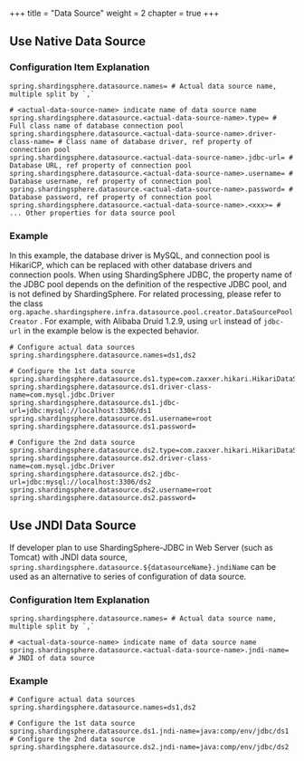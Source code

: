 +++
title = "Data Source"
weight = 2
chapter = true
+++

## Use Native Data Source

### Configuration Item Explanation

```properties
spring.shardingsphere.datasource.names= # Actual data source name, multiple split by `,`

# <actual-data-source-name> indicate name of data source name
spring.shardingsphere.datasource.<actual-data-source-name>.type= # Full class name of database connection pool
spring.shardingsphere.datasource.<actual-data-source-name>.driver-class-name= # Class name of database driver, ref property of connection pool
spring.shardingsphere.datasource.<actual-data-source-name>.jdbc-url= # Database URL, ref property of connection pool
spring.shardingsphere.datasource.<actual-data-source-name>.username= # Database username, ref property of connection pool
spring.shardingsphere.datasource.<actual-data-source-name>.password= # Database password, ref property of connection pool
spring.shardingsphere.datasource.<actual-data-source-name>.<xxx>= # ... Other properties for data source pool
```

### Example

In this example, the database driver is MySQL, and connection pool is HikariCP, which can be replaced with other database drivers and connection pools. When using ShardingSphere JDBC, the property name of the JDBC pool depends on the definition of the respective JDBC pool, and is not defined by ShardingSphere. For related processing, please refer to the class `org.apache.shardingsphere.infra.datasource.pool.creator.DataSourcePoolCreator` . For example, with Alibaba Druid 1.2.9, using `url` instead of `jdbc-url` in the example below is the expected behavior.

```properties
# Configure actual data sources
spring.shardingsphere.datasource.names=ds1,ds2

# Configure the 1st data source
spring.shardingsphere.datasource.ds1.type=com.zaxxer.hikari.HikariDataSource
spring.shardingsphere.datasource.ds1.driver-class-name=com.mysql.jdbc.Driver
spring.shardingsphere.datasource.ds1.jdbc-url=jdbc:mysql://localhost:3306/ds1
spring.shardingsphere.datasource.ds1.username=root
spring.shardingsphere.datasource.ds1.password=

# Configure the 2nd data source
spring.shardingsphere.datasource.ds2.type=com.zaxxer.hikari.HikariDataSource
spring.shardingsphere.datasource.ds2.driver-class-name=com.mysql.jdbc.Driver
spring.shardingsphere.datasource.ds2.jdbc-url=jdbc:mysql://localhost:3306/ds2
spring.shardingsphere.datasource.ds2.username=root
spring.shardingsphere.datasource.ds2.password=
```

## Use JNDI Data Source

If developer plan to use ShardingSphere-JDBC in Web Server (such as Tomcat) with JNDI data source,
`spring.shardingsphere.datasource.${datasourceName}.jndiName` can be used as an alternative to series of configuration of data source.

### Configuration Item Explanation

```properties
spring.shardingsphere.datasource.names= # Actual data source name, multiple split by `,`

# <actual-data-source-name> indicate name of data source name
spring.shardingsphere.datasource.<actual-data-source-name>.jndi-name= # JNDI of data source
```

### Example

```properties
# Configure actual data sources
spring.shardingsphere.datasource.names=ds1,ds2

# Configure the 1st data source
spring.shardingsphere.datasource.ds1.jndi-name=java:comp/env/jdbc/ds1
# Configure the 2nd data source
spring.shardingsphere.datasource.ds2.jndi-name=java:comp/env/jdbc/ds2
```
